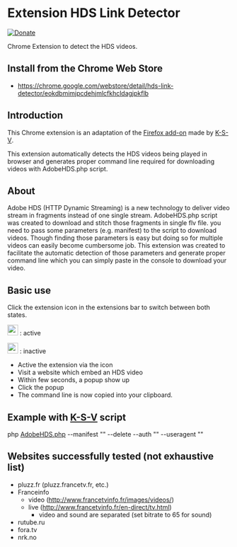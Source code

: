 # Extension HDS Link Detector
[![Donate](https://img.shields.io/badge/Donate-PayPal-green.svg)](https://www.paypal.com/cgi-bin/webscr?cmd=_s-xclick&hosted_button_id=9LWA3PBZBJ9ZW)

Chrome Extension to detect the HDS videos.

## Install from the Chrome Web Store
* https://chrome.google.com/webstore/detail/hds-link-detector/eokdbmimjpcdehjmlcfkhcldagjpkflb

## Introduction

This Chrome extension is an adaptation of the [Firefox add-on](https://addons.mozilla.org/fr/firefox/addon/hds-link-detector/) made by [K-S-V](https://github.com/K-S-V).

This extension automatically detects the HDS videos being played in browser and generates proper command line required for downloading videos with AdobeHDS.php script.

## About
Adobe HDS (HTTP Dynamic Streaming) is a new technology to deliver video stream in fragments instead of one single stream. AdobeHDS.php script was created to download and stitch those fragments in single flv file. you need to pass some parameters (e.g. manifest) to the script to download videos. Though finding those parameters is easy but doing so for multiple videos can easily become cumbersome job. This extension was created to facilitate the automatic detection of those parameters and generate proper command line which you can simply paste in the console to download your video.

## Basic use

Click the extension icon in the extensions bar to switch between both states.
>
<img src="https://raw.githubusercontent.com/8HoLoN/Extension-HDS-Link-Detector/master/src/icons/hds_enabled_128.png" width="24"> : active
>
<img src="https://raw.githubusercontent.com/8HoLoN/Extension-HDS-Link-Detector/master/src/icons/hds_disabled_128.png" width="24"> : inactive

* Active the extension via the icon
* Visit a website which embed an HDS video
* Within few seconds, a popup show up
* Click the popup
* The command line is now copied into your clipboard.

## Example with [K-S-V](https://github.com/K-S-V) script
php [AdobeHDS.php](https://raw.githubusercontent.com/K-S-V/Scripts/master/AdobeHDS.php) --manifest "" --delete --auth "" --useragent ""

## Websites successfully tested (not exhaustive list)
* pluzz.fr (pluzz.francetv.fr, etc.)
* Franceinfo
    * video (http://www.francetvinfo.fr/images/videos/)
    * live (http://www.francetvinfo.fr/en-direct/tv.html)
        * video and sound are separated (set bitrate to 65 for sound)
* rutube.ru
* fora.tv
* nrk.no
